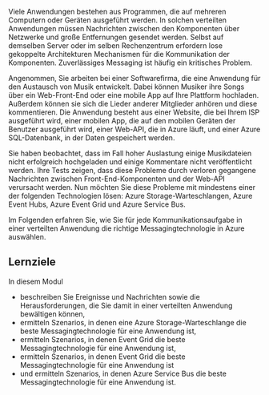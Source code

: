Viele Anwendungen bestehen aus Programmen, die auf mehreren Computern oder Geräten ausgeführt werden. In solchen verteilten Anwendungen müssen Nachrichten zwischen den Komponenten über Netzwerke und große Entfernungen gesendet werden. Selbst auf demselben Server oder im selben Rechenzentrum erfordern lose gekoppelte Architekturen Mechanismen für die Kommunikation der Komponenten. Zuverlässiges Messaging ist häufig ein kritisches Problem.

Angenommen, Sie arbeiten bei einer Softwarefirma, die eine Anwendung für den Austausch von Musik entwickelt. Dabei können Musiker ihre Songs über ein Web-Front-End oder eine mobile App auf Ihre Plattform hochladen. Außerdem können sie sich die Lieder anderer Mitglieder anhören und diese kommentieren. Die Anwendung besteht aus einer Website, die bei Ihrem ISP ausgeführt wird, einer mobilen App, die auf den mobilen Geräten der Benutzer ausgeführt wird, einer Web-API, die in Azure läuft, und einer Azure SQL-Datenbank, in der Daten gespeichert werden.

Sie haben beobachtet, dass im Fall hoher Auslastung einige Musikdateien nicht erfolgreich hochgeladen und einige Kommentare nicht veröffentlicht werden. Ihre Tests zeigen, dass diese Probleme durch verloren gegangene Nachrichten zwischen Front-End-Komponenten und der Web-API verursacht werden. Nun möchten Sie diese Probleme mit mindestens einer der folgenden Technologien lösen: Azure Storage-Warteschlangen, Azure Event Hubs, Azure Event Grid und Azure Service Bus.

Im Folgenden erfahren Sie, wie Sie für jede Kommunikationsaufgabe in einer verteilten Anwendung die richtige Messagingtechnologie in Azure auswählen.

## <a name="learning-objectives"></a>Lernziele
In diesem Modul

- beschreiben Sie Ereignisse und Nachrichten sowie die Herausforderungen, die Sie damit in einer verteilten Anwendung bewältigen können,
- ermitteln Szenarios, in denen eine Azure Storage-Warteschlange die beste Messagingtechnologie für eine Anwendung ist,
- ermitteln Szenarios, in denen Event Grid die beste Messagingtechnologie für eine Anwendung ist,
- ermitteln Szenarios, in denen Event Grid die beste Messagingtechnologie für eine Anwendung ist
- und ermitteln Szenarios, in denen Azure Service Bus die beste Messagingtechnologie für eine Anwendung ist.